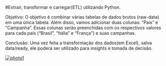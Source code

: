 #Extrair, transformar e carregar(ETL) utilizando Python.

Objetivo:
O objetivo é combinar várias tabelas de dados brutos (raw-data) em uma única tabela.
Além disso, vamos adicionar duas colunas: “País” e “Campanha”.
Essas colunas serão preenchidas com os respectivos valores para cada país (“Brasil”, “Itália” e “França”) e suas campanhas.

Conclusão: 
Uma vez feita a transformação dos dados(em Excel), salva data/ready, ele poderá ser utilizado para insights e tomada de decisão.


<a href='https://postimg.cc/9zd1h30r' target='_blank'><img src='https://i.postimg.cc/9zd1h30r/photo1.png' border='0' alt='photo1'/></a>
